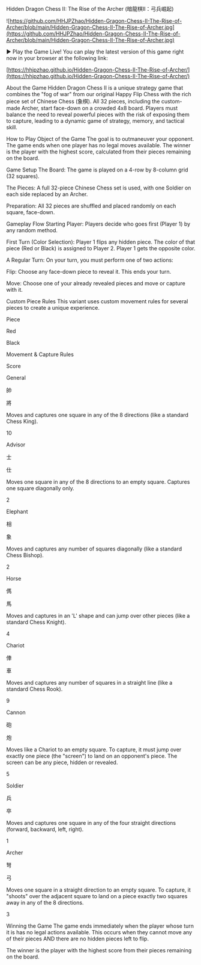 Hidden Dragon Chess II: The Rise of the Archer (暗龍棋II：弓兵崛起)

![https://github.com/HHJPZhao/Hidden-Gragon-Chess-II-The-Rise-of-Archer/blob/main/Hidden-Gragon-Chess-II-The-Rise-of-Archer.jpg](https://github.com/HHJPZhao/Hidden-Gragon-Chess-II-The-Rise-of-Archer/blob/main/Hidden-Gragon-Chess-II-The-Rise-of-Archer.jpg)

▶️ Play the Game Live!
You can play the latest version of this game right now in your browser at the following link:

[https://hhjpzhao.github.io/Hidden-Gragon-Chess-II-The-Rise-of-Archer/](https://hhjpzhao.github.io/Hidden-Gragon-Chess-II-The-Rise-of-Archer/)

About the Game
Hidden Dragon Chess II is a unique strategy game that combines the "fog of war" from our original Happy Flip Chess with the rich piece set of Chinese Chess (象棋). All 32 pieces, including the custom-made Archer, start face-down on a crowded 4x8 board. Players must balance the need to reveal powerful pieces with the risk of exposing them to capture, leading to a dynamic game of strategy, memory, and tactical skill.

How to Play
Object of the Game
The goal is to outmaneuver your opponent. The game ends when one player has no legal moves available. The winner is the player with the highest score, calculated from their pieces remaining on the board.

Game Setup
The Board: The game is played on a 4-row by 8-column grid (32 squares).

The Pieces: A full 32-piece Chinese Chess set is used, with one Soldier on each side replaced by an Archer.

Preparation: All 32 pieces are shuffled and placed randomly on each square, face-down.

Gameplay Flow
Starting Player: Players decide who goes first (Player 1) by any random method.

First Turn (Color Selection): Player 1 flips any hidden piece. The color of that piece (Red or Black) is assigned to Player 2. Player 1 gets the opposite color.

A Regular Turn: On your turn, you must perform one of two actions:

Flip: Choose any face-down piece to reveal it. This ends your turn.

Move: Choose one of your already revealed pieces and move or capture with it.

Custom Piece Rules
This variant uses custom movement rules for several pieces to create a unique experience.

Piece

Red

Black

Movement & Capture Rules

Score

General

帥

將

Moves and captures one square in any of the 8 directions (like a standard Chess King).

10

Advisor

士

仕

Moves one square in any of the 8 directions to an empty square. Captures one square diagonally only.

2

Elephant

相

象

Moves and captures any number of squares diagonally (like a standard Chess Bishop).

2

Horse

傌

馬

Moves and captures in an 'L' shape and can jump over other pieces (like a standard Chess Knight).

4

Chariot

俥

車

Moves and captures any number of squares in a straight line (like a standard Chess Rook).

9

Cannon

砲

炮

Moves like a Chariot to an empty square. To capture, it must jump over exactly one piece (the "screen") to land on an opponent's piece. The screen can be any piece, hidden or revealed.

5

Soldier

兵

卒

Moves and captures one square in any of the four straight directions (forward, backward, left, right).

1

Archer

弩

弓

Moves one square in a straight direction to an empty square. To capture, it "shoots" over the adjacent square to land on a piece exactly two squares away in any of the 8 directions.

3

Winning the Game
The game ends immediately when the player whose turn it is has no legal actions available. This occurs when they cannot move any of their pieces AND there are no hidden pieces left to flip.

The winner is the player with the highest score from their pieces remaining on the board.
